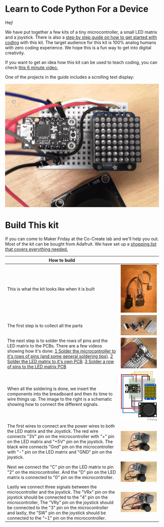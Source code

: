 # Learn to Code Python For a Device
Hej!

We have put together a few kits of a tiny microcontroller, a small LED matrix and a joystick.
There is also a [step by step guide on how to get started with coding](https://github.com/IKEAmaker/LearnPython4Devices/raw/master/Docs/LearnToCode-CompleteGuide.pdf) with this kit.
The target audience for this kit is 100% analog humans with zero coding experience.
We hope this is a fun way to get into digital creativity.

If you want to get an idea how this kit can be used to teach coding,
you can check [this 6 minute video.](https://youtu.be/odnBymFynmI)

One of the projects in the guide includes a scrolling text display:

![The Kit](https://raw.githubusercontent.com/IKEAmaker/LearnPython4Devices/master/Media/Scroll.gif)

# Build This kit
If you can come to Maker Friday at the Co-Create lab and we'll help you out.
Most of the kit can be bought from Adafruit. We have set up a [shopping list that covers everything needed.](http://www.adafruit.com/wishlists/482690)

| How to build |               | 
| ------------- |:-------------:|
|This is what the kit looks like when it is built|  ![Soldering](https://raw.githubusercontent.com/IKEAmaker/LearnPython4Devices/master/Media/WholeKit.JPG)|
| The first step is to collect all the parts |![Soldering](https://raw.githubusercontent.com/IKEAmaker/LearnPython4Devices/master/Media/WiringUp_1.jpg)|
| The next step is to solder the rows of pins and the LED matrix to the PCBs. There are a few videos showing how it's done: [1 Solder the microcontroller to it's rows of pins (and some general soldering tips)](https://www.youtube.com/watch?v=GbWMCBHOKaM). [2 Solder the LED matrix to it's own PCB](https://www.youtube.com/watch?v=Tg6XQbmof4U). [3 Solder a row of pins to the LED matrix PCB](https://www.youtube.com/watch?v=a5eWrJ8vEno)  |[![Soldering](https://raw.githubusercontent.com/IKEAmaker/LearnPython4Devices/master/Media/Solder.png)](https://www.youtube.com/watch?v=GbWMCBHOKaM)|
| When all the soldering is done, we insert the components into the breadboard and then its time to wire things up. The image to the right is a schematic showing how to connect the different signals.|![Soldering](https://raw.githubusercontent.com/IKEAmaker/LearnPython4Devices/master/Media/TinkerKit_v1_bb.png)|
| The first wires to connect are the power wires to both the LED matrix and the Joystick. The red wire connects "3V" pin on the microcontroller with "+" pin on the LED matrix and "+5V" pin on the joystick. The black wire connects "Gnd" pin on the microcontroller with "-" pin on the LED matrix and "GND" pin on the joystick.  |![Soldering](https://raw.githubusercontent.com/IKEAmaker/LearnPython4Devices/master/Media/WiringUp_2.jpg)|
| Next we connect the "C" pin on the LED matrix to pin "2" on the microcontroller. And the "D" pin on the LED matrix is connected to "0" pin on the microcontroller.  |![Soldering](https://raw.githubusercontent.com/IKEAmaker/LearnPython4Devices/master/Media/WiringUp_3.jpg)|
| Lastly we connect three signals between the microcontroller and the joystick. The "VRx" pin on the joystick should be connected to the "4" pin on the microcontroller, The "VRy" pin on the joystick should be connected to the "3" pin on the microcontroller and lastly, the "SW" pin on the joystick should be connected to the "~1" pin on the microcontroller.  |![Soldering](https://raw.githubusercontent.com/IKEAmaker/LearnPython4Devices/master/Media/WiringUp_4.jpg)|
